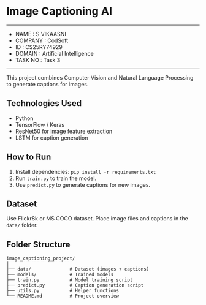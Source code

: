 # Image Captioning AI

---

- NAME : S VIKAASNI
- COMPANY : CodSoft
- ID : CS25RY74929
- DOMAIN : Artificial Intelligence
- TASK NO : Task 3

---

This project combines Computer Vision and Natural Language Processing to generate captions for images.

## Technologies Used
- Python
- TensorFlow / Keras
- ResNet50 for image feature extraction
- LSTM for caption generation

## How to Run
1. Install dependencies: `pip install -r requirements.txt`
2. Run `train.py` to train the model.
3. Use `predict.py` to generate captions for new images.

## Dataset
Use Flickr8k or MS COCO dataset. Place image files and captions in the `data/` folder.

## Folder Structure
```
image_captioning_project/
│
├── data/              # Dataset (images + captions)
├── models/            # Trained models
├── train.py           # Model training script
├── predict.py         # Caption generation script
├── utils.py           # Helper functions
└── README.md          # Project overview
```
